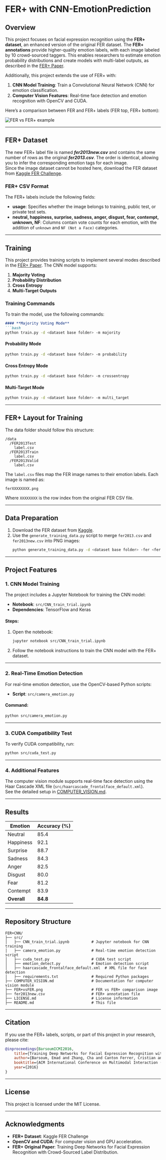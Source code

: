 # **FER+ with CNN-EmotionPrediction**

## **Overview**
This project focuses on facial expression recognition using the **FER+ dataset**, an enhanced version of the original FER dataset. The **FER+ annotations** provide higher-quality emotion labels, with each image labeled by 10 crowd-sourced taggers. This enables researchers to estimate emotion probability distributions and create models with multi-label outputs, as described in the [FER+ Paper](https://arxiv.org/abs/1608.01041).

Additionally, this project extends the use of FER+ with:
1. **CNN Model Training**: Train a Convolutional Neural Network (CNN) for emotion classification.
2. **Computer Vision Features**: Real-time face detection and emotion recognition with OpenCV and CUDA.

Here’s a comparison between FER and FER+ labels (FER top, FER+ bottom):

![FER vs FER+ example](https://raw.githubusercontent.com/Microsoft/FERPlus/master/FER+vsFER.png)

---

## **FER+ Dataset**
The new FER+ label file is named **_fer2013new.csv_** and contains the same number of rows as the original **_fer2013.csv_**. The order is identical, allowing you to infer the corresponding emotion tags for each image.  
Since the image dataset cannot be hosted here, download the FER dataset from [Kaggle FER Challenge](https://www.kaggle.com/c/challenges-in-representation-learning-facial-expression-recognition-challenge/data).

### **FER+ CSV Format**
The FER+ labels include the following fields:
- **usage**: Specifies whether the image belongs to training, public test, or private test sets.
- **neutral, happiness, surprise, sadness, anger, disgust, fear, contempt, unknown, NF**: Columns contain vote counts for each emotion, with the addition of `unknown` and `NF (Not a Face)` categories.

---

## **Training**
This project provides training scripts to implement several modes described in the [FER+ Paper](https://arxiv.org/abs/1608.01041). The CNN model supports:
1. **Majority Voting**
2. **Probability Distribution**
3. **Cross Entropy**
4. **Multi-Target Outputs**

### **Training Commands**
To train the model, use the following commands:
```markdown
#### **Majority Voting Mode**
```bash
python train.py -d <dataset base folder> -m majority
```

#### **Probability Mode**
```bash
python train.py -d <dataset base folder> -m probability
```

#### **Cross Entropy Mode**
```bash
python train.py -d <dataset base folder> -m crossentropy
```

#### **Multi-Target Mode**
```bash
python train.py -d <dataset base folder> -m multi_target
```

---

## **FER+ Layout for Training**
The data folder should follow this structure:
```
/data
  /FER2013Test
    label.csv
  /FER2013Train
    label.csv
  /FER2013Valid
    label.csv
```

The `label.csv` files map the FER image names to their emotion labels. Each image is named as:
```
ferXXXXXXXX.png
```
Where `XXXXXXXX` is the row index from the original FER CSV file.

---

## **Data Preparation**
1. Download the FER dataset from [Kaggle](https://www.kaggle.com/c/challenges-in-representation-learning-facial-expression-recognition-challenge/data).
2. Use the `generate_training_data.py` script to merge `fer2013.csv` and `fer2013new.csv` into PNG images:
   ```bash
   python generate_training_data.py -d <dataset base folder> -fer <fer2013.csv path> -ferplus <fer2013new.csv path>
   ```

---

## **Project Features**

### **1. CNN Model Training**
The project includes a Jupyter Notebook for training the CNN model:
- **Notebook**: `src/CNN_train_trial.ipynb`
- **Dependencies**: TensorFlow and Keras

#### Steps:
1. Open the notebook:
   ```bash
   jupyter notebook src/CNN_train_trial.ipynb
   ```
2. Follow the notebook instructions to train the CNN model with the FER+ dataset.

---

### **2. Real-Time Emotion Detection**
For real-time emotion detection, use the OpenCV-based Python scripts:
- **Script**: `src/camera_emotion.py`

#### Command:
```bash
python src/camera_emotion.py
```

---

### **3. CUDA Compatibility Test**
To verify CUDA compatibility, run:
```bash
python src/cuda_test.py
```

---

### **4. Additional Features**
The computer vision module supports real-time face detection using the Haar Cascade XML file (`src/haarcascade_frontalface_default.xml`).  
See the detailed setup in [COMPUTER_VISION.md](COMPUTER_VISION.md).

---

## **Results**
| **Emotion**   | **Accuracy (%)** |
|---------------|------------------|
| Neutral       | 85.4             |
| Happiness     | 92.1             |
| Surprise      | 88.7             |
| Sadness       | 84.3             |
| Anger         | 82.5             |
| Disgust       | 80.0             |
| Fear          | 81.2             |
| Contempt      | 83.9             |
| **Overall**   | **84.8**         |

---

## **Repository Structure**
```
FER+CNN/
├── src/
│   ├── CNN_train_trial.ipynb          # Jupyter notebook for CNN training
│   ├── camera_emotion.py              # Real-time emotion detection script
│   ├── cuda_test.py                   # CUDA test script
│   ├── emotion_detect.py              # Emotion detection script
│   ├── haarcascade_frontalface_default.xml  # XML file for face detection
│   ├── requirements.txt               # Required Python packages
├── COMPUTER_VISION.md                 # Documentation for computer vision module
├── FER+vsFER.png                      # FER vs FER+ comparison image
├── fer2013new.csv                     # FER+ annotation file
├── LICENSE.md                         # License information
├── README.md                          # This file
```

---

## **Citation**
If you use the FER+ labels, scripts, or part of this project in your research, please cite:
```bibtex
@inproceedings{BarsoumICMI2016,
    title={Training Deep Networks for Facial Expression Recognition with Crowd-Sourced Label Distribution},
    author={Barsoum, Emad and Zhang, Cha and Canton Ferrer, Cristian and Zhang, Zhengyou},
    booktitle={ACM International Conference on Multimodal Interaction (ICMI)},
    year={2016}
}
```

---

## **License**
This project is licensed under the MIT License.

---

## **Acknowledgments**
- **FER+ Dataset**: Kaggle FER Challenge
- **OpenCV and CUDA**: For computer vision and GPU acceleration.
- **FER+ Original Paper**: Training Deep Networks for Facial Expression Recognition with Crowd-Sourced Label Distribution.
```
